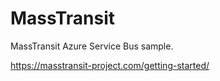 # MassTransit

MassTransit Azure Service Bus sample.

https://masstransit-project.com/getting-started/
